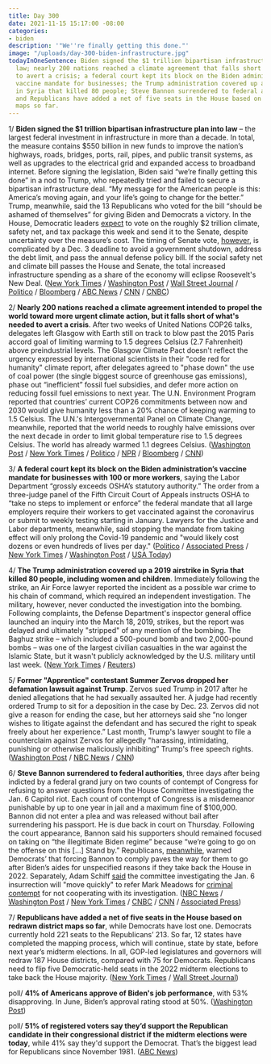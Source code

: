 ```yaml
---
title: Day 300
date: 2021-11-15 15:17:00 -08:00
categories:
- biden
description: '"We''re finally getting this done."'
image: "/uploads/day-300-biden-infrastructure.jpg"
todayInOneSentence: Biden signed the $1 trillion bipartisan infrastructure plan into
  law; nearly 200 nations reached a climate agreement that falls short of what's needed
  to avert a crisis; a federal court kept its block on the Biden administration’s
  vaccine mandate for businesses; the Trump administration covered up a 2019 airstrike
  in Syria that killed 80 people; Steve Bannon surrendered to federal authorities;
  and Republicans have added a net of five seats in the House based on redrawn district
  maps so far.
---
```


1/ **Biden signed the $1 trillion bipartisan infrastructure plan into law** – the largest federal investment in infrastructure in more than a decade. In total, the measure contains $550 billion in new funds to improve the nation’s highways, roads, bridges, ports, rail, pipes, and public transit systems, as well as upgrades to the electrical grid and expanded access to broadband internet. Before signing the legislation, Biden said “we’re finally getting this done” in a nod to Trump, who repeatedly tried and failed to secure a bipartisan infrastructure deal. “My message for the American people is this: America’s moving again, and your life’s going to change for the better.” Trump, meanwhile, said the 13 Republicans who voted for the bill “should be ashamed of themselves” for giving Biden and Democrats a victory. In the House, Democratic leaders [expect](https://www.politico.com/news/2021/11/14/schumer-schedule-reconciliation-bill-521931) to vote on the roughly $2 trillion climate, safety net, and tax package this week and send it to the Senate, despite uncertainty over the measure’s cost. The timing of Senate vote, [however](https://www.bloomberg.com/news/articles/2021-11-15/house-eyes-vote-on-biden-agenda-but-slowdown-looms-in-senate?sref=MIBMEEoj), is complicated by a Dec. 3 deadline to avoid a government shutdown, address the debt limit, and pass the annual defense policy bill. If the social safety net and climate bill passes the House and Senate, the total increased infrastructure spending as a share of the economy will eclipse Roosevelt's New Deal. ([New York Times](https://www.nytimes.com/2021/11/15/us/politics/biden-signs-infrastructure-bill.html) / [Washington Post](https://www.washingtonpost.com/politics/biden-poised-to-sign-12-trillion-infrastructure-bill-fulfilling-campaign-promise-and-notching-achievement-that-eluded-trump/2021/11/15/1b69f9a6-4638-11ec-b8d9-232f4afe4d9b_story.html) / [Wall Street Journal](https://www.wsj.com/articles/biden-infrastructure-bill-signing-11636997814?mod=hp_lead_pos1) / [Politico](https://www.politico.com/news/2021/11/15/biden-signs-bipartisan-infrastructure-deal-522567) / [Bloomberg](https://www.bloomberg.com/news/articles/2021-11-15/biden-to-appoint-panel-of-aides-to-oversee-infrastructure-law?srnd=premium&sref=MIBMEEoj) / [ABC News](https://abcnews.go.com/Politics/biden-signs-bipartisan-infrastructure-bill-republicans-hand-celebrate/story?id=81181787) / [CNN](https://www.cnn.com/2021/11/15/politics/biden-signing-ceremony-infrastructure-bill-white-house/index.html) / [CNBC](https://www.cnbc.com/2021/11/15/biden-signing-1-trillion-bipartisan-infrastructure-bill-into-law.html))

2/ **Nearly 200 nations reached a climate agreement intended to propel the world toward more urgent climate action, but it falls short of what's needed to avert a crisis**. After two weeks of United Nations COP26 talks, delegates left Glasgow with Earth still on track to blow past the 2015 Paris accord goal of limiting warming to 1.5 degrees Celsius (2.7 Fahrenheit) above preindustrial levels. The Glasgow Climate Pact doesn't reflect the urgency expressed by international scientists in their "code red for humanity" climate report, after delegates agreed to "phase down" the use of coal power (the single biggest source of greenhouse gas emissions), phase out “inefficient” fossil fuel subsidies, and defer more action on reducing fossil fuel emissions to next year. The U.N. Environment Program reported that countries’ current COP26 commitments between now and 2030 would give humanity less than a 20% chance of keeping warming to 1.5 Celsius. The U.N.'s Intergovernmental Panel on Climate Change, meanwhile, reported that the world needs to roughly halve emissions over the next decade in order to limit global temperature rise to 1.5 degrees Celsius. The world has already warmed 1.1 degrees Celsius. ([Washington Post](https://www.washingtonpost.com/climate-environment/2021/11/13/cop26-agreement-climate-change-glasgow/) / [New York Times](https://www.nytimes.com/2021/11/13/climate/cop26-glasgow-climate-agreement.html) / [Politico](https://www.politico.com/news/2021/11/13/cop26-climate-deal-vulnerable-countries-521446) / [NPR](https://www.npr.org/2021/11/13/1055554319/cop26-climate-agreement-global-warming-glasgow) / [Bloomberg](https://www.bloomberg.com/news/articles/2021-11-13/cop26-gets-breakthrough-deal-in-glasgow-with-compromises?sref=MIBMEEoj) / [CNN](https://www.cnn.com/2021/11/13/world/cop26-agreement-final-climate-intl/index.html))

3/ **A federal court kept its block on the Biden administration’s vaccine mandate for businesses with 100 or more workers**, saying the Labor Department “grossly exceeds OSHA’s statutory authority.” The order from a three-judge panel of the Fifth Circuit Court of Appeals instructs OSHA to “take no steps to implement or enforce” the federal mandate that all large employers require their workers to get vaccinated against the coronavirus or submit to weekly testing starting in January. Lawyers for the Justice and Labor departments, meanwhile, said stopping the mandate from taking effect will only prolong the Covid-19 pandemic and "would likely cost dozens or even hundreds of lives per day." ([Politico](https://www.politico.com/news/2021/11/12/federal-court-biden-vaccine-or-test-mandate-521233) / [Associated Press](https://apnews.com/article/coronavirus-pandemic-business-covid-19-pandemic-health-e1f53d441cc4c2b6b575abafedcc41ac) / [New York Times](https://www.nytimes.com/2021/11/12/us/politics/court-vaccine-mandate.html) / [Washington Post](https://www.washingtonpost.com/business/2021/11/12/biden-vaccine-mandate-court-ruling/) / [USA Today](https://www.usatoday.com/story/news/politics/2021/11/12/appeals-court-hits-brakes-biden-covid-19-vaccine-rule-employers/6359969001/))

4/ **The Trump administration covered up a 2019 airstrike in Syria that killed 80 people, including women and children**. Immediately following the strike, an Air Force lawyer reported the incident as a possible war crime to his chain of command, which required an independent investigation. The military, however, never conducted  the investigation into the bombing. Following complaints, the Defense Department's inspector general office launched an inquiry into the March 18, 2019, strikes, but the report was delayed and ultimately "stripped" of any mention of the bombing. The Baghuz strike – which included a 500-pound bomb and two 2,000-pound bombs – was one of the largest civilian casualties in the war against the Islamic State, but it wasn't publicly acknowledged by the U.S. military until last week. ([New York Times](https://www.nytimes.com/2021/11/13/us/us-airstrikes-civilian-deaths.html) / [Reuters](https://www.reuters.com/world/middle-east/us-military-hid-airstrikes-that-killed-dozens-civilians-syria-nyt-2021-11-13/))

5/ **Former "Apprentice" contestant Summer Zervos dropped her defamation lawsuit against Trump**. Zervos sued Trump in 2017 after he denied allegations that he had sexually assaulted her. A judge had recently ordered Trump to sit for a deposition in the case by Dec. 23. Zervos did not give a reason for ending the case, but her attorneys said she “no longer wishes to litigate against the defendant and has secured the right to speak freely about her experience.” Last month, Trump's lawyer sought to file a counterclaim against Zervos for allegedly "harassing, intimidating, punishing or otherwise maliciously inhibiting” Trump's free speech rights. ([Washington Post](https://www.washingtonpost.com/politics/summer-zervos-trump-lawsuit--dropped/2021/11/12/23a664a0-43fa-11ec-9ea7-3eb2406a2e24_story.html) / [NBC News](https://www.nbcnews.com/politics/donald-trump/former-apprentice-contestant-abruptly-drops-trump-defamation-suit-n1283842) / [CNN](https://www.cnn.com/2021/11/12/politics/trump-lawsuits-michael-cohen-summer-zervos/index.html))

6/ **Steve Bannon surrendered to federal authorities**, three days after being indicted by a federal grand jury on two counts of contempt of Congress for refusing to answer questions from the House Committee investigating the Jan. 6 Capitol riot. Each count of contempt of Congress is a misdemeanor punishable by up to one year in jail and a maximum fine of $100,000. Bannon did not enter a plea and was released without bail after surrendering his passport. He is due back in court on Thursday. Following the court appearance, Bannon said his supporters should remained focused on taking on “the illegitimate Biden regime” because “we’re going to go on the offense on this \[...\] Stand by.” Republicans, [meanwhile](https://www.washingtonpost.com/politics/2021/11/14/bannon-indictment-republicans-payback/), warned Democrats’ that forcing Bannon to comply paves the way for them to go after Biden’s aides for unspecified reasons if they take back the House in 2022. Separately, Adam Schiff [said](https://www.nbcnews.com/politics/congress/schiff-says-jan-6-committee-preparing-refer-meadows-criminal-contempt-n1283868) the committee investigating the Jan. 6 insurrection will "move quickly" to refer Mark Meadows for [criminal contempt](https://www.cnn.com/2021/11/14/politics/mark-meadows-january-6-committee-adam-schiff/index.html) for not cooperating with its investigation. ([NBC News](https://www.nbcnews.com/politics/donald-trump/former-trump-adviser-steve-bannon-surrenders-contempt-congress-charges-n1283891) / [Washington Post](https://www.washingtonpost.com/local/legal-issues/steve-bannon-surrenders-contempt-congress/2021/11/15/7d797918-4620-11ec-b05d-3cb9d96eb495_story.html) / [New York Times](https://www.nytimes.com/2021/11/15/us/politics/bannon-congress-trump-jan-6.html) / [CNBC](https://www.cnbc.com/2021/11/15/trump-ally-steve-bannon-surrenders-on-charges-stemming-from-jan-6.html) / [CNN](https://www.cnn.com/2021/11/15/politics/steve-bannon/) / [Associated Press](https://apnews.com/article/steve-bannon-donald-trump-mark-meadows-congress-subpoenas-5bd5638acb5d93bd8478f57f2b177ded))

7/ **Republicans have added a net of five seats in the House based on redrawn district maps so far**, while Democrats have lost one. Democrats currently hold 221 seats to the Republicans’ 213. So far, 12 states have completed the mapping process, which will continue, state by state, before next year’s midterm elections. In all, GOP-led legislatures and governors will redraw 187 House districts, compared with 75 for Democrats. Republicans need to flip five Democratic-held seats in the 2022 midterm elections to take back the House majority. ([New York Times](https://www.nytimes.com/2021/11/15/us/politics/republicans-2022-redistricting-maps.html) / [Wall Street Journal](https://www.wsj.com/articles/house-republicans-democrats-midterm-elections-11636903053?mod=djemalertNEWS))

poll/ **41% of Americans approve of Biden's job performance**, with 53% disapproving. In June, Biden’s approval rating stood at 50%. ([Washington Post](https://www.washingtonpost.com/politics/2021/11/14/post-abc-poll-biden/))

poll/ **51% of registered voters say they’d support the Republican candidate in their congressional district if the midterm elections were today**, while 41% say they'd support the Democrat. That’s the biggest lead for Republicans since November 1981. ([ABC News](https://abcnews.go.com/Politics/economic-discontent-criticisms-biden-lift-gop-record-early/story?id=81095146))